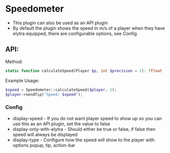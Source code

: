 # Speedometer

- This plugin can also be used as an API plugin
- By default the plugin shows the speed in m/s of a player when they have elytra equipped, there are configurable options, see Config

## API:
Method:
```php
static function calculateSpeed(Player $p, int $precision = 2): ?float
```
Example Usage:
```php
$speed = Speedometer::calculateSpeed($player, 1);
$player->sendTip("Speed: $speed");
```

### Config
- display-speed - If you do not want player speed to show up so you can use this as an API plugin, set the value to false
- display-only-with-elytra - Should either be true or false, if false then speed will always be displayed
- display-type - Configure how the speed will show to the player with options popup, tip, action-bar
